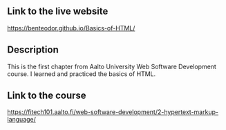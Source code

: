 

## Link to the live website 
https://benteodor.github.io/Basics-of-HTML/
## Description 
This is the first chapter from Aalto University Web Software Development course. I learned and practiced the basics of HTML. 
## Link to the course 
https://fitech101.aalto.fi/web-software-development/2-hypertext-markup-language/



 
